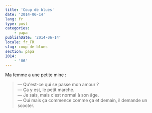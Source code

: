 ```yaml
---
title: 'Coup de blues'
date: '2014-06-14'
lang: fr
type: post
categories:
    - papa
publishDate: '2014-06-14'
locale: fr_FR
slug: coup-de-blues
section: papa
2014:
    - '06'
---
```


Ma femme a une petite mine :

> — Qu'est-ce qui se passe mon amour ?  
> — Ça y est, le petit marche.  
> — Je sais, mais c'est normal à son âge.  
> — Oui mais ça commence comme ça et demain, il demande un scooter.

